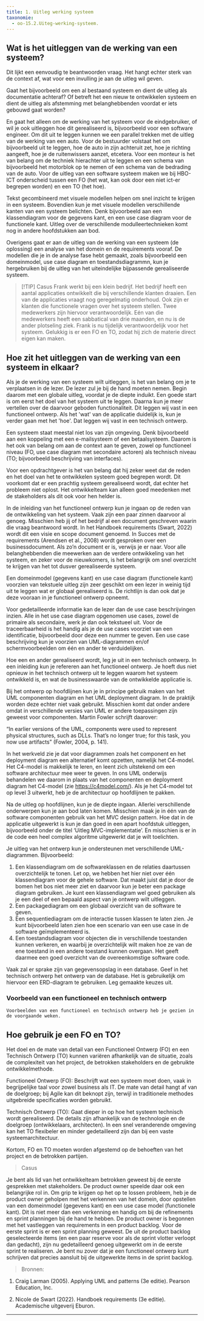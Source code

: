 ```yaml
---
title: 1. Uitleg werking systeem 
taxonomie:
  - oo-15.2.Uiteg-werking-systeem.
---
```


## Wat is het uitleggen van de werking van een systeem?
Dit lijkt een eenvoudig te beantwoorden vraag. Het hangt echter sterk van de context af, wat voor een invulling je aan de uitleg wil geven. 

Gaat het bijvoorbeeld om een al bestaand systeem en dient de uitleg als documentatie achteraf? Of betreft het een nieuw te ontwikkelen systeem en dient de uitleg als afstemming met belanghebbenden voordat er iets gebouwd gaat worden? 

En gaat het alleen om de werking van het systeem voor de eindgebruiker, of wil je ook uitleggen hoe dit gerealiseerd is, bijvoorbeeld voor een software engineer. Om dit uit te leggen kunnen we een parallel trekken met de uitleg van de werking van een auto. Voor de bestuurder volstaat het om bijvoorbeeld uit te leggen, hoe de auto in zijn achteruit zet, hoe je richting aangeeft, hoe je de ruitenwissers aanzet, etcetera. Voor een monteur is het van belang om de techniek hierachter uit te leggen en een schema van bijvoorbeeld het motorblok op te nemen of een schema van de bedrading van de auto. Voor de uitleg van een software systeem maken we bij HBO-ICT onderscheid tussen een FO (het wat, kan ook door een niet ict-er begrepen worden) en een TO (het hoe).

Tekst gecombineerd met visuele modellen helpen om snel inzicht te krijgen in een systeem. Bovendien kun je met visuele modellen verschillende kanten van een systeem belichten. Denk bijvoorbeeld aan een klassendiagram voor de gegevens kant, en een use case diagram voor de functionele kant. Uitleg over de verschillende modulleertechnieken komt nog in andere hoofdstukken aan bod.

Overigens gaat er aan de uitleg van de werking van een systeem (de oplossing) een analyse van het domein en de requirements vooraf. De modellen die je in de analyse fase hebt gemaakt, zoals bijvoorbeeld een domeinmodel, use case diagram en toestandsdiagrammn, kun je hergebruiken bij de uitleg van het uiteindelijke bijpassende gerealiseerde systeem.


> [!TIP] Casus
> Frank werkt bij een klein bedrijf. Het bedrijf heeft een aantal applicaties ontwikkelt die bij verschillende klanten draaien. Een van de applicaties vraagt nog geregelmatig onderhoud. Ook zijn er klanten die functionele vragen over het systeem stellen. Twee medewerkers zijn hiervoor verantwoordelijk. Eén van die medewerkers heeft een sabbatical van drie maanden, en nu is de ander plotseling ziek. Frank is nu tijdelijk verantwoordelijk voor het systeem. Gelukkig is er een FO en TO, zodat hij zich de materie direct eigen kan maken.

## Hoe zit het uitleggen van de werking van een systeem in elkaar?
Als je de werking van een systeem wilt uitleggen, is het van belang om je te verplaatsen in de lezer. De lezer zul je bij de hand moeten nemen. Begin daarom met een globale uitleg, voordat je de diepte induikt. Een goede start is om eerst het doel van het systeem uit te leggen. Daarna kun je meer vertellen over de daarvoor geboden functionaliteit. Dit leggen wij vast in een functioneel ontwerp. Als het 'wat' van de applicatie duidelijk is, kun je verder gaan met het 'hoe'. Dat leggen wij vast in een technisch ontwerp.

Een systeem staat meestal niet los van zijn omgeving. Denk bijvoorbeeld aan een koppeling met een e-mailsysteem of een betaalsysteem. Daarom is het ook van belang om aan de context aan te geven, zowel op functioneel niveau (FO, use case diagram met secondaire actoren) als technisch niveau (TO; bijvoorbeeld beschrijving van interfaces). 

Voor een opdrachtgever is het van belang dat hij zeker weet dat de reden en het doel van het te ontwikkelen systeem goed begrepen wordt. Dit voorkomt dat er een prachtig systeem gerealiseerd wordt, dat echter het probleem niet oplost. Het ontwikkelteam kan alleen goed meedenken met de stakeholders als dit ook voor hen helder is.

In de inleiding van het functioneel ontwerp kun je ingaan op de reden van de ontwikkeling van het systeem. Vaak zijn een paar zinnen daarvoor al genoeg. Misschien heb jij of het bedrijf al een document geschreven waarin die vraag beantwoord wordt. In het Handboek requirements (Swart, 2022) wordt dit een visie en scope document genoemd. In Succes met de requirements (Arendsen et al., 2008) wordt gesproken over een businessdocument. Als zo’n document er is, verwijs je er naar.
Voor alle belanghebbenden die meewerken aan de verdere ontwikkeling van het systeem, en zeker voor de nieuwkomers, is het belangrijk om snel overzicht te krijgen van het tot dusver gerealiseerde systeem.

Een domeinmodel (gegevens kant) en use case diagram (functionele kant) voorzien van tekstuele uitleg zijn zeer geschikt om een lezer in weinig tijd uit te leggen wat er globaal gerealiseerd is. De richtlijn is dan ook dat je deze vooraan in je functioneel ontwerp opneemt.

Voor gedetailleerde informatie kan de lezer dan de use case beschrijvingen inzien. Alle in het use case diagram opgenomen use cases, zowel de primaire als secondaire, werk je dan ook tekstueel uit. Voor de traceerbaarheid is het handig als je de use cases voorziet van een identificatie, bijvoorbeeld door deze een nummer te geven. Een use case beschrijving kun je voorzien van UML-diagrammen en/of schermvoorbeelden om één en ander te verduidelijken.

Hoe een en ander gerealiseerd wordt, leg je uit in een technisch ontwerp.
In een inleiding kun je refereren aan het functioneel ontwerp. Je hoeft dus niet opnieuw in het technisch ontwerp uit te leggen waarom het systeem ontwikkeld is, en wat de businesswaarde van de ontwikkelde applicatie is.

Bij het ontwerp op hoofdlijnen kun je in principe gebruik maken van het UML componenten diagram en het UML deployment diagram. In de praktijk worden deze echter niet vaak gebruikt. Misschien komt dat onder andere omdat in verschillende versies van UML er andere toepassingen zijn geweest voor componenten. Martin Fowler schrijft daarover:

“In earlier versions of the UML, components were used to represent physical structures, such as DLLs. That’s no longer true; for this task, you now use artifacts” (Fowler, 2004, p. 141).

In het werkveld zie je dat voor diagrammen zoals het component en het deployment diagram een alternatief komt opzetten, namelijk het C4-model. Het C4-model is makkelijk te leren, en leent zich uitstekend om een software architectuur mee weer te geven. In ons UML onderwijs behandelen we daarom in plaats van het componenten en deployment diagram het C4-model (zie https://c4model.com/).
 Als je het C4-model tot op level 3 uitwerkt, heb je de architectuur op hoofdlijnen te pakken.

Na de uitleg op hoofdlijnen, kun je de diepte ingaan. Allerlei verschillende onderwerpen kun je aan bod laten komen. Misschien maak je in één van de software componenten gebruik van het MVC design pattern. Hoe dat in de applicatie uitgewerkt is kun je dan goed in een apart hoofdstuk uitleggen, bijvoorbeeld onder de titel ‘Uitleg MVC-implementatie’. En misschien is er in de code een heel complex algoritme uitgewerkt dat je wilt toelichten. 

Je uitleg van het ontwerp kun je ondersteunen met verschillende UML-diagrammen. Bijvoorbeeld:
1. Een klassendiagram om de softwareklassen en de relaties daartussen overzichtelijk te tonen. Let op, we hebben het hier niet over één klassendiagram voor de gehele software. Dat maakt juist dat je door de bomen het bos niet meer ziet en daarvoor kun je beter een package diagram gebruiken. Je kunt een klassendiagram wel goed gebruiken als je een deel of een bepaald aspect van je ontwerp wilt uitleggen.
1. Een packagediagram om een globaal overzicht van de software te geven. 
1. Een sequentiediagram om de interactie tussen klassen te laten zien. Je kunt bijvoorbeeld laten zien hoe een scenario van een use case in de software geïmplementeerd is.
1. Een toestandsdiagram voor objecten die in verschillende toestanden kunnen verkeren, en waarbij je overzichtelijk wilt maken hoe ze van de ene toestand in een andere toestand kunnen overgaan. Het geeft daarmee een goed overzicht van de overeenkomstige software code.

Vaak zal er sprake zijn van gegevensopslag in een database. Geef in het technisch ontwerp het ontwerp van de database. Het is gebruikelijk om hiervoor een ERD-diagram te gebruiken. Leg gemaakte keuzes uit.



### Voorbeeld van een functioneel en technisch ontwerp
```FO en TO
Voorbeelden van een functioneel en technisch ontwerp heb je gezien in de voorgaande weken.
```


## Hoe gebruik je een FO en TO?
Het doel en de mate van detail van een Functioneel Ontwerp (FO) en een Technisch Ontwerp (TO) kunnen variëren afhankelijk van de situatie, zoals de complexiteit van het project, de betrokken stakeholders en de gebruikte ontwikkelmethode.

Functioneel Ontwerp (FO): Beschrijft wat een systeem moet doen, vaak in begrijpelijke taal voor zowel business als IT. De mate van detail hangt af van de doelgroep; bij Agile kan dit beknopt zijn, terwijl in traditionele methodes uitgebreide specificaties worden gebruikt.

Technisch Ontwerp (TO): Gaat dieper in op hoe het systeem technisch wordt gerealiseerd. De details zijn afhankelijk van de technologie en de doelgroep (ontwikkelaars, architecten). In een snel veranderende omgeving kan het TO flexibeler en minder gedetailleerd zijn dan bij een vaste systeemarchitectuur.

Kortom, FO en TO moeten worden afgestemd op de behoeften van het project en de betrokken partijen.

>Casus

Je bent als lid van het ontwikkelteam betrokken geweest bij de eerste gesprekken met stakeholders. De product owner speelde daar ook een belangrijke rol in. Om grip te krijgen op het op te lossen probleem, heb je de product owner geholpen met het verkennen van het domein, door opstellen van een domeinmodel (gegevens kant) en een use case model (functionele kant). Dit is niet meer dan een verkenning en handig om bij de refinements en sprint planningen bij de hand te hebben. De product owner is begonnen met het vastleggen van requirements in een product backlog. Voor de eerste sprint is er een sprint planning geweest. De uit de product backlog geselecteerde items (en een paar reserve voor als de sprint vlotter verloopt dan gedacht), zijn nu gedetailleerd genoeg uitgewerkt om in de eerste sprint te realiseren.
Je bent nu zover dat je een functioneel ontwerp kunt schrijven dat precies aansluit bij de uitgewerkte items in de sprint backlog.


>Bronnen: 
1. Craig Larman (2005). Applying UML and patterns (3e editie). Pearson Education, Inc.

2. Nicole de Swart (2022). Handboek requirements (3e editie). Academische uitgeverij Eburon.
---


